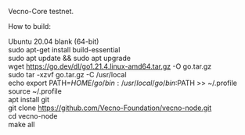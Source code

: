 Vecno-Core testnet.

How to build:

Ubuntu 20.04 blank (64-bit) <br>
sudo apt-get install build-essential <br>
sudo apt update && sudo apt upgrade <br>
wget https://go.dev/dl/go1.21.4.linux-amd64.tar.gz -O go.tar.gz <br>
sudo tar -xzvf go.tar.gz -C /usr/local <br>
echo export PATH=$HOME/go/bin:/usr/local/go/bin:$PATH >> ~/.profile <br>
source ~/.profile <br>
apt install git <br>
git clone https://github.com/Vecno-Foundation/vecno-node.git <br>
cd vecno-node <br>
make all
